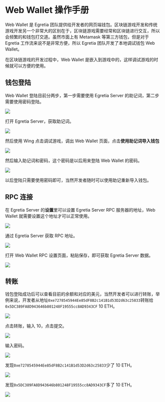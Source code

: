 # Web Wallet 操作手册

Web Wallet 是 Egretia 团队提供给开发者的网页端钱包。区块链游戏开发和传统游戏开发另一个非常大的区别在于，区块链游戏需要经常和区块链进行交互，所以会频繁的和钱包打交道。虽然市面上有 Metamask 等第三方钱包，但是对于 Egretia 工作流来说不是非常方便，所以 Egretia 团队开发了本地调试钱包 Web Wallet。

在区块链游戏的开发过程中，Web Wallet 是嵌入到游戏中的，这样调试游戏的时候就可以方便的使用。

## 钱包登陆

Web Wallet 登陆目前分两步，第一步需要使用 Egretia Server 的助记词，第二步需要使用密码登陆。

![](pic1-1.png)

打开 Egretia Server，获取助记词。

![](pic1-2.png)

然后使用 Wing 点击调试游戏，调出 Web Wallet 页面，点击**使用助记词导入钱包**

![](pic1-3.png)

然后输入助记词和密码，这个密码是以后用来登陆 Web Wallet 的密码。

![](pic1-4.png)

以后登陆只需要使用密码即可，当然开发者随时可以使用助记重新导入钱包。

## RPC 连接

在 Egretia Server 的**设置**里可以设置 Egretia Server RPC 服务器的地址，Web Wallet 就需要设置这个地址才可以正常使用。

![](pic2-1.png)

通过 Egretia Server 获取 RPC 地址。

![](pic2-2.png)

打开 Web Wallet RPC 设置页面，粘贴保存，即可获取 Egretia Server 数据。

![](pic2-3.png)

## 转账

钱包登陆成功后可以查看目前的余额和对应的美元，当然开发者可以进行转账，举例来说，开发者从地址`0xe7278545944Ee85dF8B2c141B1d53D2d63c25833`转账给`0x5DC389FA8D943646b801248F19555cc8AD9343CF` 10 ETH。

![](pic3-1.png)

点击转账，输入 10，点击提交。

![](pic3-2.png)

输入密码。

![](pic3-3.png)

发现`0xe7278545944Ee85dF8B2c141B1d53D2d63c25833`少了 10 ETH。

![](pic3-4.png)

发现`0x5DC389FA8D943646b801248F19555cc8AD9343CF`多了 10 ETH。

![](pic3-5.png)